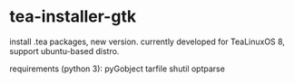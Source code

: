 # tea-installer-gtk
install .tea packages, new version.
currently developed for TeaLinuxOS 8, support ubuntu-based distro.

requirements (python 3):
  pyGobject
  tarfile
  shutil
  optparse
  
